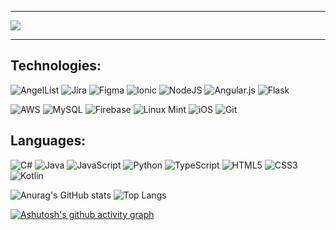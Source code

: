 
<hr>
<img src="https://readme-typing-svg.herokuapp.com/?color=BD71FA&size=35&center=true&vCenter=true&width=1000&lines=Hello+World,+My+name+is+João+Manoel+Lelis+Oliveira;I+am+from+São+Paulo,+SP;Welcome!&https://git.io/typing-svg"/>
<hr>
<h2>Technologies:</h2>

![AngelList](https://img.shields.io/badge/AngelList-%23D4D4D4.svg?style=for-the-badge&logo=AngelList&logoColor=black)
![Jira](https://img.shields.io/badge/jira-%230A0FFF.svg?style=for-the-badge&logo=jira&logoColor=white)
![Figma](https://img.shields.io/badge/figma-%23F24E1E.svg?style=for-the-badge&logo=figma&logoColor=white)
![Ionic](https://img.shields.io/badge/Ionic-%233880FF.svg?style=for-the-badge&logo=Ionic&logoColor=white)
![NodeJS](https://img.shields.io/badge/node.js-6DA55F?style=for-the-badge&logo=node.js&logoColor=white)
![Angular.js](https://img.shields.io/badge/angular.js-%23E23237.svg?style=for-the-badge&logo=angularjs&logoColor=white)
![Flask](https://img.shields.io/badge/flask-%23000.svg?style=for-the-badge&logo=flask&logoColor=white)

![AWS](https://img.shields.io/badge/AWS-%23FF9900.svg?style=for-the-badge&logo=amazon-aws&logoColor=white)
![MySQL](https://img.shields.io/badge/mysql-4479A1.svg?style=for-the-badge&logo=mysql&logoColor=white)
![Firebase](https://img.shields.io/badge/firebase-a08021?style=for-the-badge&logo=firebase&logoColor=ffcd34)
![Linux Mint](https://img.shields.io/badge/Linux%20Mint-87CF3E?style=for-the-badge&logo=Linux%20Mint&logoColor=white)
![iOS](https://img.shields.io/badge/iOS-000000?style=for-the-badge&logo=ios&logoColor=white)
![Git](https://img.shields.io/badge/git-%23F05033.svg?style=for-the-badge&logo=git&logoColor=white)

<h2>Languages:</h2>

![C#](https://img.shields.io/badge/c%23-%23239120.svg?style=for-the-badge&logo=csharp&logoColor=white)
![Java](https://img.shields.io/badge/java-%23ED8B00.svg?style=for-the-badge&logo=openjdk&logoColor=white)
![JavaScript](https://img.shields.io/badge/javascript-%23323330.svg?style=for-the-badge&logo=javascript&logoColor=%23F7DF1E)
![Python](https://img.shields.io/badge/python-3670A0?style=for-the-badge&logo=python&logoColor=ffdd54)
![TypeScript](https://img.shields.io/badge/typescript-%23007ACC.svg?style=for-the-badge&logo=typescript&logoColor=white)
![HTML5](https://img.shields.io/badge/html5-%23E34F26.svg?style=for-the-badge&logo=html5&logoColor=white)
![CSS3](https://img.shields.io/badge/css3-%231572B6.svg?style=for-the-badge&logo=css3&logoColor=white)
![Kotlin](https://img.shields.io/badge/kotlin-%237F52FF.svg?style=for-the-badge&logo=kotlin&logoColor=white)


![Anurag's GitHub stats](https://github-readme-stats.vercel.app/api?username=selb02&size=compact&bg_color=0d1117&border_color=BD71FA&title_color=BD71FA&text_color=BD71FA)
![Top Langs](https://github-readme-stats.vercel.app/api/top-langs/?username=selb02&layout=compact&bg_color=0d1117&border_color=BD71FA&title_color=BD71FA&text_color=BD71FA)

[![Ashutosh's github activity graph](https://github-readme-activity-graph.vercel.app/graph?username=selb02&bg=compact&bg_color=0d1117&border_color=BD71FA&title_color=BD71FA&text_color=BD71FA_border=true)](https://github.com/ashutosh00710/github-readme-activity-graph)
